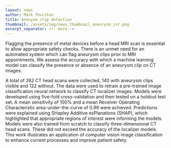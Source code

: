 ```yaml
---
layout: news
author: Mark Thurston
title: Aneuysm clip detection
thumbnail: /assets/img/news_thumbnail_aneurysm_cxr.png
excerpt_separator: <!--more-->
---
```



Flagging the presence of metal devices before a head MRI scan is essential to
allow appropriate safety checks. There is an unmet need for an automated system
which can flag aneurysm clips prior to MRI appointments. We assess the accuracy
with which a machine learning model can classify the presence or absence of an
aneurysm clip on CT images. 
<!--more-->
A total of 262 CT head scans were collected, 140 with aneurysm clips visible
and 122 without. The data were used to retrain a pre-trained image
classification neural network to classify CT localizer images. Models were
developed using five-fold cross-validation and then tested on a holdout test
set. A mean sensitivity of 100\% and a mean Receiver Operating Characteristic
area-under-the-curve of 0.99 were achieved. Predictions were explained using
SHapley Additive exPlanations (SHAP), which highlighted that appropriate
regions of interest were informing the models. Models were also trained from
scratch to classify three-dimensional CT head scans. These did not exceed the
accuracy of the localizer models. This work illustrates an application of
computer vision image classification to enhance current processes and improve
patient safety.
